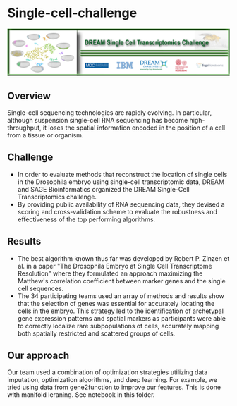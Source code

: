 # Single-cell-challenge

![Single-cell challenge](data/image.png)

## Overview
Single-cell sequencing technologies are rapidly evolving. In particular, although suspension single-cell RNA sequencing has become high-throughput, it loses the spatial information encoded in the position of a cell from a tissue or organism.

## Challenge
* In order to evaluate methods that reconstruct the location of single cells in the Drosophila embryo using single-cell transcriptomic data, DREAM and SAGE Bioinformatics organized the DREAM Single-Cell Transcriptomics challenge.
* By providing public availability of RNA sequencing data, they devised a scoring and cross-validation scheme to evaluate the robustness and effectiveness of the top performing algorithms.

## Results
* The best algorithm known thus far was developed by Robert P. Zinzen et al. in a paper "The Drosophila Embryo at Single Cell Transcriptome Resolution" where they formulated an approach maximizing the Matthew's correlation coefficient between marker genes and the single cell sequences.
* The 34 participating teams used an array of methods and results show that the selection of genes was essential for accurately locating the cells in the embryo. This strategy led to the identification of archetypal gene expression patterns and spatial markers as participants were able to correctly localize rare subpopulations of cells, accurately mapping both spatially restricted and scattered groups of cells.

## Our approach
Our team used a combination of optimization strategies utilizing data imputation, optimization algorithms, and deep learning. For example, we tried using data from gene2function to improve our features. This is done with manifold leraning. See notebook in this folder.
